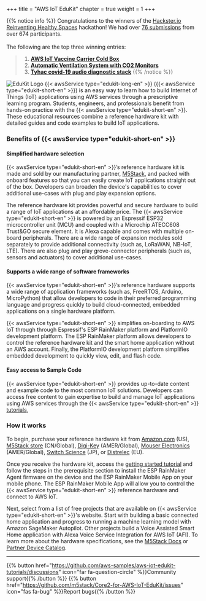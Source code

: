 +++
title = "AWS IoT EduKit"
chapter = true
weight = 1
+++

{{% notice info %}}
Congratulations to the winners of the [Hackster.io Reinventing Healthy Spaces](https://www.hackster.io/contests/Healthy-Spaces-with-AWS) hackathon! We had over [76 submissions](https://www.hackster.io/contests/Healthy-Spaces-with-AWS/submissions#challengeNav) from over 674 participants.<br><br>
The following are the top three winning entries:
> 1. **[AWS IoT Vaccine Carrier Cold Box](https://www.hackster.io/mtrobregado/aws-iot-vaccine-carrier-cold-box-9c7fba)**
> 1. **[Automatic Ventilation System with CO2 Monitors](https://www.hackster.io/stevekasuya/automatic-ventilation-system-with-co2-monitors-b301f8)**
> 1. **[Tyhac covid-19 audio diagnostic stack](https://www.hackster.io/mick20/tyhac-covid-19-audio-diagnostic-stack-9d5455)**
{{% /notice %}}

![EduKit Logo](AWS_IoT_EduKIt_Logo-320px_193px.png)
{{< awsService type="edukit-long-en" >}} ({{< awsService type="edukit-short-en" >}}) is an easy way to learn how to build Internet of Things (IoT) applications using AWS services through a prescriptive learning program. Students, engineers, and professionals benefit from hands-on practice with the {{< awsService type="edukit-short-en" >}}. These educational resources combine a reference hardware kit with detailed guides and code examples to build IoT applications.

### Benefits of {{< awsService type="edukit-short-en" >}}
#### Simplified hardware selection
{{< awsService type="edukit-short-en" >}}’s reference hardware kit is made and sold by our manufacturing partner, [M5Stack](https://m5stack.com/), and packed with onboard features so that you can easily create IoT applications straight out of the box. Developers can broaden the device's capabilities to cover additional use-cases with plug and play expansion options.

The reference hardware kit provides powerful and secure hardware to build a range of IoT applications at an affordable price. The {{< awsService type="edukit-short-en" >}} is powered by an Espressif ESP32 microcontroller unit (MCU) and coupled with a Microchip ATECC608 Trust&GO secure element. It is Alexa capable and comes with multiple on-board peripherals. There are a wide range of expansion modules sold separately to provide additional connectivity (such as, LoRaWAN, NB-IoT, LTE). There are also plug and play grove-connector peripherals (such as, sensors and actuators) to cover additional use-cases.

#### Supports a wide range of software frameworks
{{< awsService type="edukit-short-en" >}}’s reference hardware supports a wide range of application frameworks (such as, FreeRTOS, Arduino, MicroPython) that allow developers to code in their preferred programming language and progress quickly to build cloud-connected, embedded applications on a single hardware platform.

{{< awsService type="edukit-short-en" >}} simplifies on-boarding to AWS IoT through through Espressif's ESP RainMaker platform and PlatformIO development platform. The ESP RainMaker platform allows developers to control the reference hardware kit and the smart home application without an AWS account. Finally, the PlatformIO development platform simplifies embedded development to quickly view, edit, and flash code.

#### Easy access to Sample Code
{{< awsService type="edukit-short-en" >}} provides up-to-date content and example code to the most common IoT solutions. Developers can access free content to gain expertise to build and manage IoT applications using AWS services through the {{< awsService type="edukit-short-en" >}} [tutorials](https://edukit.workshop.aws/en/getting-started.html),

### How it works
To begin, purchase your reference hardware kit from [Amazon.com](https://www.amazon.com/dp/B08VGRZYJR/) (US), [M5Stack store](https://m5stack.com/products/m5stack-core2-esp32-iot-development-kit-for-aws-iot-edukit) (CN/Global), [Digi-Key](https://www.digikey.com/en/products/detail/m5stack-technology-co-ltd/K010-AWS/13562927) (AMER/Global), [Mouser Electronics](https://www.mouser.com/ProductDetail/M5Stack/K010-AWS?qs=%2Fha2pyFaduh2vnlTOLWOXVDYhV94RvwKuua4BUEreQw%3D) (AMER/Global), [Switch Science](https://www.switch-science.com/catalog/6784/) (JP), or [Distrelec](https://www.distrelec.biz/en/esp32-m5core2-iot-development-kit-for-aws-iot-edukit-m5stack-k010-aws/p/30196462) (EU).

Once you receive the hardware kit, access the [getting started tutorial](https://edukit.workshop.aws/en/getting-started.html) and follow the steps in the prerequisite section to install the ESP RainMaker Agent firmware on the device and the ESP RainMaker Mobile App on your mobile phone. The ESP RainMaker Mobile App will allow you to control the {{< awsService type="edukit-short-en" >}} reference hardware and connect to AWS IoT. 

Next, select from a list of free projects that are available on {{< awsService type="edukit-short-en" >}}'s website. Start with building a basic connected home application and progress to running a machine learning model with Amazon SageMaker Autopilot. Other projects build a Voice Assisted Smart Home application with Alexa Voice Service Integration for AWS IoT (AFI). To learn more about the hardware specifications, see the [M5Stack Docs](https://docs.m5stack.com/#/en/core/core2_for_aws) or [Partner Device Catalog](https://devices.amazonaws.com/detail/a3G0h000007djMLEAY).

---
{{% button href="https://github.com/aws-samples/aws-iot-edukit-tutorials/discussions" icon="far fa-question-circle" %}}Community support{{% /button %}} {{% button href="https://github.com/m5stack/Core2-for-AWS-IoT-EduKit/issues" icon="fas fa-bug" %}}Report bugs{{% /button %}}